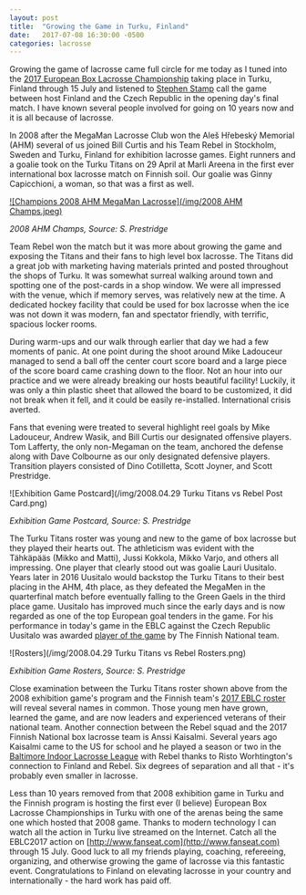 ```yaml
---
layout: post
title:  "Growing the Game in Turku, Finland"
date:   2017-07-08 16:30:00 -0500
categories: lacrosse
---
```


Growing the game of lacrosse came full circle for me today as I tuned into the [2017 European Box Lacrosse Championship](http://www.eblc2017.com) taking place in Turku, Finland through 15 July and listened to [Stephen Stamp](https://twitter.com/StampLax) call the game between host Finland and the Czech Republic in the opening day's final match. I have known several people involved for going on 10 years now and it is all because of lacrosse.

In 2008 after the MegaMan Lacrosse Club won the Aleš Hřebeský Memorial (AHM) several of us joined Bill Curtis and his Team Rebel in Stockholm, Sweden and Turku, Finland for exhibition lacrosse games. Eight runners and a goalie took on the Turku Titans on 29 April at Marli Areena in the first ever international box lacrosse match on Finnish soil. Our goalie was Ginny Capicchioni, a woman, so that was a first as well. 

[![Champions 2008 AHM MegaMan Lacrosse](/img/2008 AHM Champs.jpeg)](https://goo.gl/photos/CgeCgN3b1r9pN83e6)

<cite>2008 AHM Champs, Source: S. Prestridge</cite>

Team Rebel won the match but it was more about growing the game and exposing the Titans and their fans to high level box lacrosse. The Titans did a great job with marketing having materials printed and posted throughout the shops of Turku. It was somewhat surreal walking around town and spotting one of the post-cards in a shop window. We were all impressed with the venue, which if memory serves, was relatively new at the time. A dedicated hockey facility that could be used for box lacrosse when the ice was not down it was modern, fan and spectator friendly, with terrific, spacious locker rooms.

During warm-ups and our walk through earlier that day we had a few moments of panic. At one point during the shoot around Mike Ladouceur managed to send a ball off the center court score board and a large piece of the score board came crashing down to the floor. Not an hour into our practice and we were already breaking our hosts beautiful facility! Luckily, it was only a thin plastic sheet that allowed the board to be customized, it did not break when it fell, and it could be easily re-installed. International crisis averted.

Fans that evening were treated to several highlight reel goals by Mike Ladouceur, Andrew Wasik, and Bill Curtis our designated offensive players. Tom Lafferty, the only non-Megaman on the team, anchored the defense along with Dave Colbourne as our only designated defensive players. Transition players consisted of Dino Cotilletta, Scott Joyner, and Scott Prestridge.

![Exhibition Game Postcard](/img/2008.04.29 Turku Titans vs Rebel Post Card.png)

<cite>Exhibition Game Postcard, Source: S. Prestridge</cite>

The Turku Titans roster was young and new to the game of box lacrosse but they played their hearts out. The athleticism was evident with the Tähkäpääs (Mikko and Matti), Jussi Kokkola, Mikko Varjo, and others all impressing. One player that clearly stood out was goalie Lauri Uusitalo. Years later in 2016 Uusitalo would backstop the Turku Titans to their best placing in the AHM, 4th place, as they defeated the MegaMen in the quarterfinal match before eventually falling to the Green Gaels in the third place game. Uusitalo has improved much since the early days and is now regarded as one of the top European goal tenders in the game. For his performance in today's game in the EBLC against the Czech Republic Uusitalo was awarded [player of the game](https://www.facebook.com/finnishnationallacrosseteams/photos/a.758677044226428.1073741828.756601344433998/1442328709194588/?type=3&theater) by The Finnish National team.

![Rosters](/img/2008.04.29 Turku Titans vs Rebel Rosters.png)

<cite>Exhibition Game Rosters, Source: S. Prestridge</cite>

Close examination between the Turku Titans roster shown above from the 2008 exhibition game's program and the Finnish team's [2017 EBLC roster](http://www.eblc2017.com/fixtures-schedule/#cmd=team-schedule-stats&teamid=fin) will reveal several names in common. Those young men have grown, learned the game, and are now leaders and experienced veterans of their national team. Another connection between the Rebel squad and the 2017 Finnish National box lacrosse team is Anssi Kaisalmi. Several years ago Kaisalmi came to the US for school and he played a season or two in the [Baltimore Indoor Lacrosse League](https://www.facebook.com/BaltimoreIndoorLacrosseLeague/) with Rebel thanks to Risto Worhtington's connection to Finland and Rebel. Six degrees of separation and all that - it's probably even smaller in lacrosse.

Less than 10 years removed from that 2008 exhibition game in Turku and the Finnish program is hosting the first ever (I believe) European Box Lacrosse Championships in Turku with one of the arenas being the same one which hosted that 2008 game. Thanks to modern technology I can watch all the action in Turku live streamed on the Internet. Catch all the EBLC2017 action on [http://www.fanseat.com](http://www.fanseat.com) through 15 July. Good luck to all my friends playing, coaching, refereeing, organizing, and otherwise growing the game of lacrosse via this fantastic event. Congratulations to Finland on elevating lacrosse in your country and internationally - the hard work has paid off.